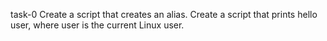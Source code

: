 task-0 Create a script that creates an alias.
Create a script that prints hello user, where user is the current Linux user.
